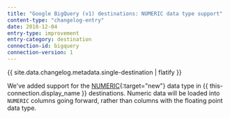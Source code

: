 ```yaml
---
title: "Google BigQuery (v1) destinations: NUMERIC data type support"
content-type: "changelog-entry"
date: 2018-12-04
entry-type: improvement
entry-category: destination
connection-id: bigquery
connection-version: 1
---
```


{{ site.data.changelog.metadata.single-destination | flatify }}

We've added support for the [NUMERIC](https://cloud.google.com/bigquery/docs/reference/standard-sql/data-types#numeric-type){:target="new"} data type in {{ this-connection.display_name }} destinations. Numeric data will be loaded into `NUMERIC` columns going forward, rather than columns with the floating point data type.